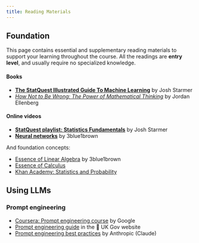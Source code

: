 ```yaml
---
title: Reading Materials
---
```


## Foundation

This page contains essential and supplementary reading materials to support your learning throughout the course.
All the readings are **entry level**, and usually require no specialized knowledge.

#### Books
- **[The StatQuest Illustrated Guide To Machine Learning](https://www.amazon.com/StatQuest-Illustrated-Guide-Machine-Learning/dp/B0BLM4TLPY)** by Josh Starmer  
- *[How Not to Be Wrong: The Power of Mathematical Thinking](https://www.amazon.com/How-Not-Be-Wrong-Mathematical-ebook/dp/B00G3L6JQ4?ref_=ast_author_mpb)* by Jordan Ellenberg  
 

#### Online videos
- [**StatQuest playlist: Statistics Fundamentals**](https://www.youtube.com/playlist?list=PLblh5JKOoLUICTaGLRoHQDuF_7q2GfuJF) by Josh Starmer  
- [**Neural networks**](https://www.youtube.com/watch?v=aircAruvnKk&list=PLZHQObOWTQDNU6R1_67000Dx_ZCJB-3pi&ab_channel=3Blue1Brown)   by 3blue1brown  

And foundation concepts:
- [Essence of Linear Algebra](https://www.youtube.com/playlist?list=PLZHQObOWTQDMsr9K-rj53DwVRMYO3t5Yr) by 3blue1brown  
- [Essence of Calculus](https://www.youtube.com/playlist?list=PLZHQObOWTQDNU6R1_67000Dx_ZCJB-3pi)
- [Khan Academy: Statistics and Probability](https://www.youtube.com/playlist?list=PL1328115D3D8A2566)  

## Using LLMs

### Prompt engineering
* [Coursera: Prompt engineering course](https://www.coursera.org/specializations/prompting-essentials-google) by Google
* [Prompt engineering guide](https://www.gov.uk/government/publications/ai-insights/ai-insights-prompt-engineering-html) in the :crown: UK Gov website
* [Prompt engineering best practices](https://docs.anthropic.com/en/docs/build-with-claude/prompt-engineering/overview) by Anthropic (Claude)